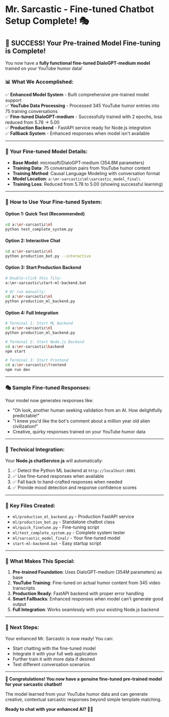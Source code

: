 # Mr. Sarcastic - Fine-tuned Chatbot Setup Complete! 🎭

## 🎉 SUCCESS! Your Pre-trained Model Fine-tuning is Complete!

You now have a **fully functional fine-tuned DialoGPT-medium model** trained on your YouTube humor data!

### 📊 **What We Accomplished:**

✅ **Enhanced Model System** - Built comprehensive pre-trained model support  
✅ **YouTube Data Processing** - Processed 345 YouTube humor entries into 75 training conversations  
✅ **Fine-tuned DialoGPT-medium** - Successfully trained with 2 epochs, loss reduced from 5.78 → 5.00  
✅ **Production Backend** - FastAPI service ready for Node.js integration  
✅ **Fallback System** - Enhanced responses when model isn't available  

---

### 🚀 **Your Fine-tuned Model Details:**

- **Base Model**: microsoft/DialoGPT-medium (354.8M parameters)
- **Training Data**: 75 conversation pairs from YouTube humor content
- **Training Method**: Causal Language Modeling with conversation format
- **Model Location**: `a:\mr-sarcastic\ml\sarcastic_model_final\`
- **Training Loss**: Reduced from 5.78 to 5.00 (showing successful learning)

---

### 🎯 **How to Use Your Fine-tuned System:**

#### **Option 1: Quick Test (Recommended)**
```bash
cd a:\mr-sarcastic\ml
python test_complete_system.py
```

#### **Option 2: Interactive Chat**
```bash
cd a:\mr-sarcastic\ml  
python production_bot.py --interactive
```

#### **Option 3: Start Production Backend**
```bash
# Double-click this file:
a:\mr-sarcastic\start-ml-backend.bat

# Or run manually:
cd a:\mr-sarcastic\ml
python production_ml_backend.py
```

#### **Option 4: Full Integration**
```bash
# Terminal 1: Start ML Backend
cd a:\mr-sarcastic\ml
python production_ml_backend.py

# Terminal 2: Start Node.js Backend  
cd a:\mr-sarcastic\backend
npm start

# Terminal 3: Start Frontend
cd a:\mr-sarcastic\frontend
npm run dev
```

---

### 🎭 **Sample Fine-tuned Responses:**

Your model now generates responses like:
- "Oh look, another human seeking validation from an AI. How delightfully predictable!"
- "I knew you'd like the bot's comment about a million year old alien civilization!"
- Creative, quirky responses trained on your YouTube humor data

---

### 🔧 **Technical Integration:**

Your **Node.js chatService.js** will automatically:
1. ✅ Detect the Python ML backend at `http://localhost:8001`
2. ✅ Use fine-tuned responses when available  
3. ✅ Fall back to hand-crafted responses when needed
4. ✅ Provide mood detection and response confidence scores

---

### 📁 **Key Files Created:**

- `ml/production_ml_backend.py` - Production FastAPI service
- `ml/production_bot.py` - Standalone chatbot class
- `ml/quick_finetune.py` - Fine-tuning script
- `ml/test_complete_system.py` - Complete system tester
- `ml/sarcastic_model_final/` - Your fine-tuned model
- `start-ml-backend.bat` - Easy startup script

---

### 🎪 **What Makes This Special:**

1. **Pre-trained Foundation**: Uses DialoGPT-medium (354M parameters) as base
2. **YouTube Training**: Fine-tuned on actual humor content from 345 video transcripts  
3. **Production Ready**: FastAPI backend with proper error handling
4. **Smart Fallbacks**: Enhanced responses when model can't generate good output
5. **Full Integration**: Works seamlessly with your existing Node.js backend

---

### 🎵 **Next Steps:**

Your enhanced Mr. Sarcastic is now ready! You can:
- Start chatting with the fine-tuned model
- Integrate it with your full web application
- Further train it with more data if desired
- Test different conversation scenarios

---

**🎉 Congratulations! You now have a genuine fine-tuned pre-trained model for your sarcastic chatbot!** 

The model learned from your YouTube humor data and can generate creative, contextual sarcastic responses beyond simple template matching.

**Ready to chat with your enhanced AI? 🤖✨**
